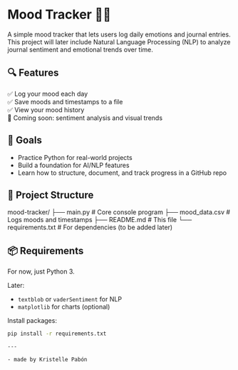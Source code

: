 # Mood Tracker 🧠💬

A simple mood tracker that lets users log daily emotions and journal entries.  
This project will later include Natural Language Processing (NLP) to analyze journal sentiment and emotional trends over time.

## 🔍 Features

✅ Log your mood each day  
✅ Save moods and timestamps to a file  
✅ View your mood history  
🚧 Coming soon: sentiment analysis and visual trends

## 🧠 Goals

- Practice Python for real-world projects
- Build a foundation for AI/NLP features
- Learn how to structure, document, and track progress in a GitHub repo

## 📁 Project Structure

mood-tracker/
├── main.py # Core console program
├── mood_data.csv # Logs moods and timestamps
├── README.md # This file
└── requirements.txt # For dependencies (to be added later)


## 📦 Requirements

For now, just Python 3.

Later:
- `textblob` or `vaderSentiment` for NLP
- `matplotlib` for charts (optional)

Install packages:
```bash
pip install -r requirements.txt

---

- made by Kristelle Pabón
